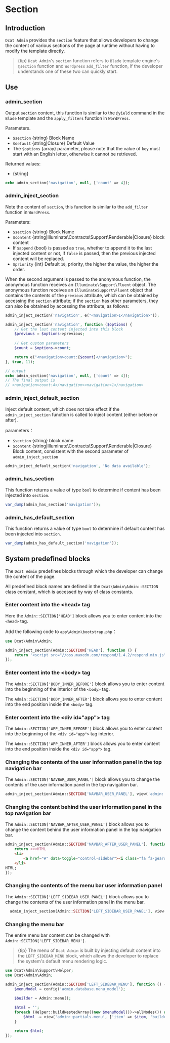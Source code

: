 # Section

## Introduction

`Dcat Admin` provides the `section` feature that allows developers to change the content of various sections of the page at runtime without having to modify the template directly.

> {tip} `Dcat Admin`'s `section` function refers to `Blade` template engine's `@section` function and `Wordpress` `add_filter` function, if the developer understands one of these two can quickly start.

## Use

### admin_section

Output `section` content, this function is similar to the `@yield` command in the `Blade` template and the `apply_filters` function in `WordPress`.

Parameters.
- `$section` {string} Block Name
- `$default` {string|Closure} Default Value
- The `$options` {array} parameter, please note that the value of `key` must start with an English letter, otherwise it cannot be retrieved.

Returned values:
- {string}

```php
echo admin_section('navigation', null, ['count' => 4]);
```

### admin_inject_section

Note the content of `section`, this function is similar to the `add_filter` function in `WordPress`.

Parameters:
- `$section` {string} Block Name
- `$content` {string|Illuminate\Contracts\Support\Renderable|Closure} block content
- If `$append` {bool} is passed as `true`, whether to append it to the last injected content or not, if `false` is passed, then the previous injected content will be replaced.
- `$priority` {int} Default `10`, priority, the higher the value, the higher the order.

When the second argument is passed to the anonymous function, the anonymous function receives an `Illuminate\Support\Fluent` object. The anonymous function receives an `IlluminateSupport\Fluent` object that contains the contents of the `previous` attribute, which can be obtained by accessing the `section` attribute; if the `section` has other parameters, they can also be obtained by accessing the attribute, as follows:

```php
admin_inject_section('navigation', e("<navigation>1</navigation>"));

admin_inject_section('navigation', function ($options) {
    // Get the last content injected into this block
    $previous = $options->previous;
    
    // Get custom parameters
    $count = $options->count;

    return e("<navigation>count:{$count}</navigation>");
}, true, 11);

// output
echo admin_section('navigation', null, ['count' => 4]);
// The final output is
// <navigation>count:4</navigation><navigation>1</navigation>
```

### admin_inject_default_section

Inject default content, which does not take effect if the `admin_inject_section` function is called to inject content (either before or after).

parameters：
- `$section` {string} block name
- `$content` {string|Illuminate\Contracts\Support\Renderable|Closure} Block content, consistent with the second parameter of `admin_inject_section`

```php
admin_inject_default_section('navigation', 'No data available');
```

### admin_has_section

This function returns a value of type `bool` to determine if content has been injected into `section`.
```php
var_dump(admin_has_section('navigation'));
```

### admin_has_default_section

This function returns a value of type `bool` to determine if default content has been injected into `section`.
```php
var_dump(admin_has_default_section('navigation'));
```

## System predefined blocks

The `Dcat Admin` predefines blocks through which the developer can change the content of the page.

All predefined block names are defined in the `Dcat\Admin\Admin::SECTION` class constant, which is accessed by way of class constants.

### Enter content into the &lt;head> tag

Here the `Admin::SECTION['HEAD']` block allows you to enter content into the `<head>` tag.

Add the following code to `app\Admin\bootstrap.php`：
```php
use Dcat\Admin\Admin;

admin_inject_section(Admin::SECTION['HEAD'], function () {
    return '<script src="//oss.maxcdn.com/respond/1.4.2/respond.min.js"></script>';
});
```

### Enter content into the &lt;body> tag

The `Admin::SECTION['BODY_INNER_BEFORE']` block allows you to enter content into the beginning of the interior of the `<body>` tag.

The `Admin::SECTION['BODY_INNER_AFTER']` block allows you to enter content into the end position inside the `<body>` tag.


### Enter content into the &lt;div id="app"> tag

The `Admin::SECTION['APP_INNER_BEFORE']` block allows you to enter content into the beginning of the `<div id="app">` tag interior.

The `Admin::SECTION['APP_INNER_AFTER']` block allows you to enter content into the end position inside the `<div id="app">` tag.

### Changing the contents of the user information panel in the top navigation bar

The `Admin::SECTION['NAVBAR_USER_PANEL']` block allows you to change the contents of the user information panel in the top navigation bar.

```php
admin_inject_section(Admin::SECTION['NAVBAR_USER_PANEL'], view('admin::partials.navbar-user-panel'));
```

### Changing the content behind the user information panel in the top navigation bar

The `Admin::SECTION['NAVBAR_AFTER_USER_PANEL']` block allows you to change the content behind the user information panel in the top navigation bar.

```php
admin_inject_section(Admin::SECTION['NAVBAR_AFTER_USER_PANEL'], function () {
    return <<<HTML
    <li>
        <a href="#" data-toggle="control-sidebar"><i class="fa fa-gears"></i></a>
    </li>
HTML;    
});
```

### Changing the contents of the menu bar user information panel

The `Admin::SECTION['LEFT_SIDEBAR_USER_PANEL']` block allows you to change the contents of the user information panel in the menu bar.
```php
  admin_inject_section(Admin::SECTION['LEFT_SIDEBAR_USER_PANEL'], view('admin::partials.sidebar-user-panel'));
```

### Changing the menu bar

The entire menu bar content can be changed with `Admin::SECTION['LEFT_SIDEBAR_MENU']`.
> {tip} The menu of `Dcat Admin` is built by injecting default content into the `LEFT_SIDEBAR_MENU` block, which allows the developer to replace the system's default menu rendering logic.

```php
use Dcat\Admin\Support\Helper;
use Dcat\Admin\Admin;

admin_inject_section(Admin::SECTION['LEFT_SIDEBAR_MENU'], function () {
    $menuModel = config('admin.database.menu_model');
	
	$builder = Admin::menu();

	$html = '';
	foreach (Helper::buildNestedArray((new $menuModel())->allNodes()) as $item) {
		$html .= view('admin::partials.menu', ['item' => $item, 'builder' => $builder])->render();
	}

	return $html;
});
```


